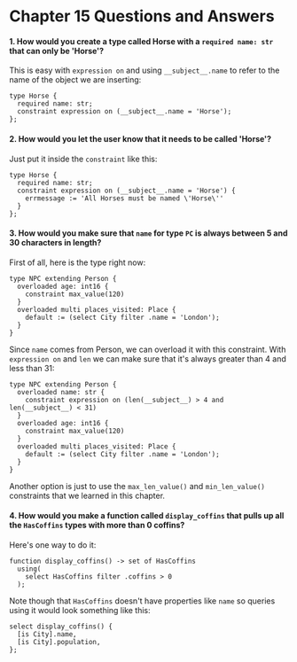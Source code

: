 # Chapter 15 Questions and Answers

#### 1. How would you create a type called Horse with a `required name: str` that can only be 'Horse'?

This is easy with `expression on` and using `__subject__.name` to refer to the name of the object we are inserting:

```sdl
type Horse {
  required name: str;
  constraint expression on (__subject__.name = 'Horse');
};
```

#### 2. How would you let the user know that it needs to be called 'Horse'?

Just put it inside the `constraint` like this:

```sdl
type Horse {
  required name: str;
  constraint expression on (__subject__.name = 'Horse') {
    errmessage := 'All Horses must be named \'Horse\''
  }
};
```

#### 3. How would you make sure that `name` for type `PC` is always between 5 and 30 characters in length?

First of all, here is the type right now:

```sdl
type NPC extending Person {
  overloaded age: int16 {
    constraint max_value(120)
  }
  overloaded multi places_visited: Place {
    default := (select City filter .name = 'London');
  }
}
```

Since `name` comes from Person, we can overload it with this constraint. With `expression on` and `len` we can make sure that it's always greater than 4 and less than 31:

```sdl
type NPC extending Person {
  overloaded name: str {
    constraint expression on (len(__subject__) > 4 and len(__subject__) < 31)
  }
  overloaded age: int16 {
    constraint max_value(120)
  }
  overloaded multi places_visited: Place {
    default := (select City filter .name = 'London');
  }
}
```

Another option is just to use the `max_len_value()` and `min_len_value()` constraints that we learned in this chapter.

#### 4. How would you make a function called `display_coffins` that pulls up all the `HasCoffins` types with more than 0 coffins?

Here's one way to do it:

```sdl
function display_coffins() -> set of HasCoffins
  using(
    select HasCoffins filter .coffins > 0
  );
```

Note though that `HasCoffins` doesn't have properties like `name` so queries using it would look something like this:

```edgeql
select display_coffins() {
  [is City].name,
  [is City].population,
};
```

